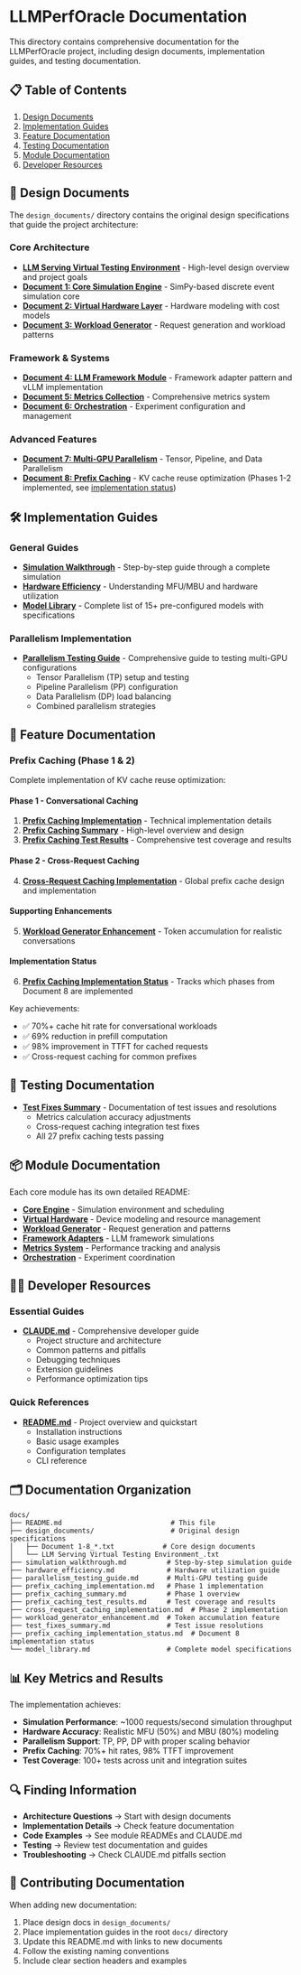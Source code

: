 # LLMPerfOracle Documentation

This directory contains comprehensive documentation for the LLMPerfOracle project, including design documents, implementation guides, and testing documentation.

## 📋 Table of Contents

1. [Design Documents](#design-documents)
2. [Implementation Guides](#implementation-guides)
3. [Feature Documentation](#feature-documentation)
4. [Testing Documentation](#testing-documentation)
5. [Module Documentation](#module-documentation)
6. [Developer Resources](#developer-resources)

## 📐 Design Documents

The `design_documents/` directory contains the original design specifications that guide the project architecture:

### Core Architecture
- **[LLM Serving Virtual Testing Environment](design_documents/LLM%20Serving%20Virtual%20Testing%20Environment_.txt)** - High-level design overview and project goals
- **[Document 1: Core Simulation Engine](design_documents/Document%201_%20Core%20Simulation%20Engine.txt)** - SimPy-based discrete event simulation core
- **[Document 2: Virtual Hardware Layer](design_documents/Document%202_%20Parameterized%20Virtual%20Hardware%20Layer.txt)** - Hardware modeling with cost models
- **[Document 3: Workload Generator](design_documents/Document%203_%20Configurable%20Workload%20Generator.txt)** - Request generation and workload patterns

### Framework & Systems
- **[Document 4: LLM Framework Module](design_documents/Document%204_%20Pluggable%20LLM%20Framework%20Module%20-%20Abstract%20Base%20%26%20vLLM%20Example.txt)** - Framework adapter pattern and vLLM implementation
- **[Document 5: Metrics Collection](design_documents/Document%205_%20Metrics%20Collection%20and%20Reporting%20Module.txt)** - Comprehensive metrics system
- **[Document 6: Orchestration](design_documents/Document%206_%20Experiment%20Configuration%20and%20Orchestration.txt)** - Experiment configuration and management

### Advanced Features
- **[Document 7: Multi-GPU Parallelism](design_documents/Document%207_%20Implementing%20Multi-GPU%20Parallelism%20(TP,%20PP,%20DP).txt)** - Tensor, Pipeline, and Data Parallelism
- **[Document 8: Prefix Caching](design_documents/Document%208_%20Simulating%20Prefix%20Caching.txt)** - KV cache reuse optimization (Phases 1-2 implemented, see [implementation status](prefix_caching_implementation_status.md))

## 🛠️ Implementation Guides

### General Guides
- **[Simulation Walkthrough](simulation_walkthrough.md)** - Step-by-step guide through a complete simulation
- **[Hardware Efficiency](hardware_efficiency.md)** - Understanding MFU/MBU and hardware utilization
- **[Model Library](model_library.md)** - Complete list of 15+ pre-configured models with specifications

### Parallelism Implementation
- **[Parallelism Testing Guide](parallelism_testing_guide.md)** - Comprehensive guide to testing multi-GPU configurations
  - Tensor Parallelism (TP) setup and testing
  - Pipeline Parallelism (PP) configuration
  - Data Parallelism (DP) load balancing
  - Combined parallelism strategies

## 🚀 Feature Documentation

### Prefix Caching (Phase 1 & 2)
Complete implementation of KV cache reuse optimization:

#### Phase 1 - Conversational Caching
1. **[Prefix Caching Implementation](prefix_caching_implementation.md)** - Technical implementation details
2. **[Prefix Caching Summary](prefix_caching_summary.md)** - High-level overview and design
3. **[Prefix Caching Test Results](prefix_caching_test_results.md)** - Comprehensive test coverage and results

#### Phase 2 - Cross-Request Caching  
4. **[Cross-Request Caching Implementation](cross_request_caching_implementation.md)** - Global prefix cache design and implementation

#### Supporting Enhancements
5. **[Workload Generator Enhancement](workload_generator_enhancement.md)** - Token accumulation for realistic conversations

#### Implementation Status
6. **[Prefix Caching Implementation Status](prefix_caching_implementation_status.md)** - Tracks which phases from Document 8 are implemented

Key achievements:
- ✅ 70%+ cache hit rate for conversational workloads
- ✅ 69% reduction in prefill computation
- ✅ 98% improvement in TTFT for cached requests
- ✅ Cross-request caching for common prefixes

## 🧪 Testing Documentation

- **[Test Fixes Summary](test_fixes_summary.md)** - Documentation of test issues and resolutions
  - Metrics calculation accuracy adjustments
  - Cross-request caching integration test fixes
  - All 27 prefix caching tests passing

## 📦 Module Documentation

Each core module has its own detailed README:

- **[Core Engine](../src/llmperforacle/core/README.md)** - Simulation environment and scheduling
- **[Virtual Hardware](../src/llmperforacle/hardware/README.md)** - Device modeling and resource management
- **[Workload Generator](../src/llmperforacle/workload/README.md)** - Request generation and patterns
- **[Framework Adapters](../src/llmperforacle/frameworks/README.md)** - LLM framework simulations
- **[Metrics System](../src/llmperforacle/metrics/README.md)** - Performance tracking and analysis
- **[Orchestration](../src/llmperforacle/orchestration/README.md)** - Experiment coordination

## 👩‍💻 Developer Resources

### Essential Guides
- **[CLAUDE.md](../CLAUDE.md)** - Comprehensive developer guide
  - Project structure and architecture
  - Common patterns and pitfalls
  - Debugging techniques
  - Extension guidelines
  - Performance optimization tips

### Quick References
- **[README.md](../README.md)** - Project overview and quickstart
  - Installation instructions
  - Basic usage examples
  - Configuration templates
  - CLI reference

## 🗂️ Documentation Organization

```
docs/
├── README.md                           # This file
├── design_documents/                   # Original design specifications
│   ├── Document 1-8_*.txt            # Core design documents
│   └── LLM Serving Virtual Testing Environment_.txt
├── simulation_walkthrough.md          # Step-by-step simulation guide
├── hardware_efficiency.md             # Hardware utilization guide
├── parallelism_testing_guide.md       # Multi-GPU testing guide
├── prefix_caching_implementation.md   # Phase 1 implementation
├── prefix_caching_summary.md          # Phase 1 overview
├── prefix_caching_test_results.md     # Test coverage and results
├── cross_request_caching_implementation.md  # Phase 2 implementation
├── workload_generator_enhancement.md  # Token accumulation feature
├── test_fixes_summary.md              # Test issue resolutions
├── prefix_caching_implementation_status.md  # Document 8 implementation status
└── model_library.md                   # Complete model specifications
```

## 📊 Key Metrics and Results

The implementation achieves:
- **Simulation Performance**: ~1000 requests/second simulation throughput
- **Hardware Accuracy**: Realistic MFU (50%) and MBU (80%) modeling
- **Parallelism Support**: TP, PP, DP with proper scaling behavior
- **Prefix Caching**: 70%+ hit rates, 98% TTFT improvement
- **Test Coverage**: 100+ tests across unit and integration suites

## 🔍 Finding Information

- **Architecture Questions** → Start with design documents
- **Implementation Details** → Check feature documentation
- **Code Examples** → See module READMEs and CLAUDE.md
- **Testing** → Review test documentation and guides
- **Troubleshooting** → Check CLAUDE.md pitfalls section

## 📝 Contributing Documentation

When adding new documentation:
1. Place design docs in `design_documents/`
2. Place implementation guides in the root `docs/` directory
3. Update this README.md with links to new documents
4. Follow the existing naming conventions
5. Include clear section headers and examples